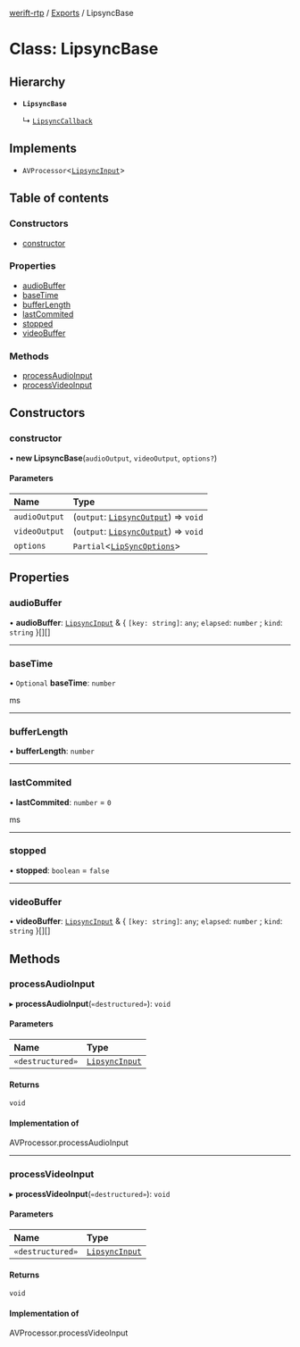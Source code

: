 [werift-rtp](../README.md) / [Exports](../modules.md) / LipsyncBase

# Class: LipsyncBase

## Hierarchy

- **`LipsyncBase`**

  ↳ [`LipsyncCallback`](LipsyncCallback.md)

## Implements

- `AVProcessor`<[`LipsyncInput`](../modules.md#lipsyncinput)\>

## Table of contents

### Constructors

- [constructor](LipsyncBase.md#constructor)

### Properties

- [audioBuffer](LipsyncBase.md#audiobuffer)
- [baseTime](LipsyncBase.md#basetime)
- [bufferLength](LipsyncBase.md#bufferlength)
- [lastCommited](LipsyncBase.md#lastcommited)
- [stopped](LipsyncBase.md#stopped)
- [videoBuffer](LipsyncBase.md#videobuffer)

### Methods

- [processAudioInput](LipsyncBase.md#processaudioinput)
- [processVideoInput](LipsyncBase.md#processvideoinput)

## Constructors

### constructor

• **new LipsyncBase**(`audioOutput`, `videoOutput`, `options?`)

#### Parameters

| Name | Type |
| :------ | :------ |
| `audioOutput` | (`output`: [`LipsyncOutput`](../modules.md#lipsyncoutput)) => `void` |
| `videoOutput` | (`output`: [`LipsyncOutput`](../modules.md#lipsyncoutput)) => `void` |
| `options` | `Partial`<[`LipSyncOptions`](../interfaces/LipSyncOptions.md)\> |

## Properties

### audioBuffer

• **audioBuffer**: [`LipsyncInput`](../modules.md#lipsyncinput) & { `[key: string]`: `any`; `elapsed`: `number` ; `kind`: `string`  }[][]

___

### baseTime

• `Optional` **baseTime**: `number`

ms

___

### bufferLength

• **bufferLength**: `number`

___

### lastCommited

• **lastCommited**: `number` = `0`

ms

___

### stopped

• **stopped**: `boolean` = `false`

___

### videoBuffer

• **videoBuffer**: [`LipsyncInput`](../modules.md#lipsyncinput) & { `[key: string]`: `any`; `elapsed`: `number` ; `kind`: `string`  }[][]

## Methods

### processAudioInput

▸ **processAudioInput**(`«destructured»`): `void`

#### Parameters

| Name | Type |
| :------ | :------ |
| `«destructured»` | [`LipsyncInput`](../modules.md#lipsyncinput) |

#### Returns

`void`

#### Implementation of

AVProcessor.processAudioInput

___

### processVideoInput

▸ **processVideoInput**(`«destructured»`): `void`

#### Parameters

| Name | Type |
| :------ | :------ |
| `«destructured»` | [`LipsyncInput`](../modules.md#lipsyncinput) |

#### Returns

`void`

#### Implementation of

AVProcessor.processVideoInput
